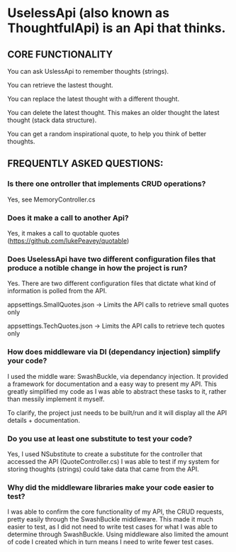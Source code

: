 # UselessApi (also known as ThoughtfulApi) is an Api that thinks.

## CORE FUNCTIONALITY

You can ask UslessApi to remember thoughts (strings).

You can retrieve the lastest thought.

You can replace the latest thought with a different thought.

You can delete the latest thought. This makes an older thought the latest thought (stack data structure).

You can get a random inspirational quote, to help you think of better thoughts.

## FREQUENTLY ASKED QUESTIONS:
### Is there one ontroller that implements CRUD operations?
Yes, see MemoryController.cs

### Does it make a call to another Api?
Yes, it makes a call to quotable quotes (https://github.com/lukePeavey/quotable)

### Does UselessApi have two different configuration files that produce a notible change in how the project is run?
Yes. There are two different configuration files that dictate what kind of information is polled from the API.

appsettings.SmallQuotes.json -> Limits the API calls to retrieve small quotes only

appsettings.TechQuotes.json -> Limits the API calls to retrieve tech quotes only

### How does middleware via DI (dependancy injection) simplify your code?
I used the middle ware: SwashBuckle, via dependancy injection. It provided a framework for documentation 
and a easy way to present my API. This greatly simplified my code as I was able to abstract 
these tasks to it, rather than messily implement it myself. 

To clarify, the project just needs to be built/run and it will display all the API details + documentation.

### Do you use at least one substitute to test your code?
Yes, I used NSubstitute to create a substitute for the controller that accessed the API (QuoteController.cs)
I was able to test if my system for storing thoughts (strings) could take data that came from the API.

### Why did the middleware libraries make your code easier to test?
I was able to confirm the core functionality of my API, the CRUD requests, pretty easily through the SwashBuckle middleware.
This made it much easier to test, as I did not need to write test cases for what I was able to determine through SwashBuckle.
Using middleware also limited the amount of code I created which in turn means I need to write fewer test cases.
